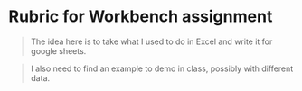 # Rubric for Workbench assignment

> The idea here is to take what I used to do in Excel and write it for google sheets.

> I also need to find an example to demo in class, possibly with different data.

